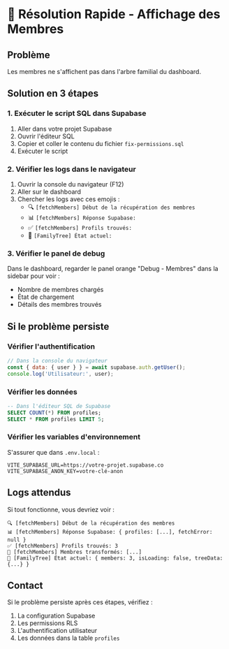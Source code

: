 # 🚀 Résolution Rapide - Affichage des Membres

## Problème
Les membres ne s'affichent pas dans l'arbre familial du dashboard.

## Solution en 3 étapes

### 1. Exécuter le script SQL dans Supabase
1. Aller dans votre projet Supabase
2. Ouvrir l'éditeur SQL
3. Copier et coller le contenu du fichier `fix-permissions.sql`
4. Exécuter le script

### 2. Vérifier les logs dans le navigateur
1. Ouvrir la console du navigateur (F12)
2. Aller sur le dashboard
3. Chercher les logs avec ces emojis :
   - 🔍 `[fetchMembers] Début de la récupération des membres`
   - 📊 `[fetchMembers] Réponse Supabase:`
   - ✅ `[fetchMembers] Profils trouvés:`
   - 🌳 `[FamilyTree] État actuel:`

### 3. Vérifier le panel de debug
Dans le dashboard, regarder le panel orange "Debug - Membres" dans la sidebar pour voir :
- Nombre de membres chargés
- État de chargement
- Détails des membres trouvés

## Si le problème persiste

### Vérifier l'authentification
```javascript
// Dans la console du navigateur
const { data: { user } } = await supabase.auth.getUser();
console.log('Utilisateur:', user);
```

### Vérifier les données
```sql
-- Dans l'éditeur SQL de Supabase
SELECT COUNT(*) FROM profiles;
SELECT * FROM profiles LIMIT 5;
```

### Vérifier les variables d'environnement
S'assurer que dans `.env.local` :
```
VITE_SUPABASE_URL=https://votre-projet.supabase.co
VITE_SUPABASE_ANON_KEY=votre-clé-anon
```

## Logs attendus

Si tout fonctionne, vous devriez voir :
```
🔍 [fetchMembers] Début de la récupération des membres
📊 [fetchMembers] Réponse Supabase: { profiles: [...], fetchError: null }
✅ [fetchMembers] Profils trouvés: 3
👥 [fetchMembers] Membres transformés: [...]
🌳 [FamilyTree] État actuel: { members: 3, isLoading: false, treeData: {...} }
```

## Contact
Si le problème persiste après ces étapes, vérifiez :
1. La configuration Supabase
2. Les permissions RLS
3. L'authentification utilisateur
4. Les données dans la table `profiles`
